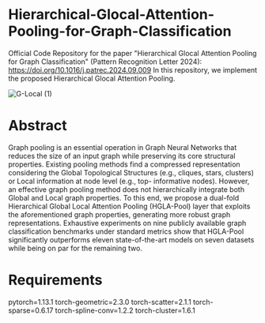# Hierarchical-Glocal-Attention-Pooling-for-Graph-Classification

Official Code Repository for the paper "Hierarchical Glocal Attention Pooling for Graph Classification" (Pattern Recognition Letter 2024): https://doi.org/10.1016/j.patrec.2024.09.009
In this repository, we implement the proposed Hierarchical Glocal Attention Pooling.

![G-Local (1)](https://github.com/user-attachments/assets/fbe4816f-ba39-4c52-8293-113f9e941b4e)

# Abstract
Graph pooling is an essential operation in Graph Neural Networks that reduces the size of an input graph while preserving its core structural properties. Existing pooling methods find a compressed representation considering the Global Topological Structures (e.g., cliques, stars, clusters) or Local information at node level (e.g., top-
 informative nodes). However, an effective graph pooling method does not hierarchically integrate both Global and Local graph properties. To this end, we propose a dual-fold Hierarchical Global Local Attention Pooling (HGLA-Pool) layer that exploits the aforementioned graph properties, generating more robust graph representations. Exhaustive experiments on nine publicly available graph classification benchmarks under standard metrics show that HGLA-Pool significantly outperforms eleven state-of-the-art models on seven datasets while being on par for the remaining two.


# Requirements
pytorch=1.13.1
torch-geometric=2.3.0
torch-scatter=2.1.1
torch-sparse=0.6.17
torch-spline-conv=1.2.2
torch-cluster=1.6.1
